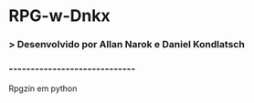 # RPG-w-Dnkx
### > Desenvolvido por Allan Narok e Daniel Kondlatsch

### **-----------------------------**

Rpgzin em python 
